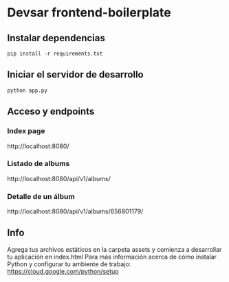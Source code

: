 # Devsar frontend-boilerplate

## Instalar dependencias
`pip install -r requirements.txt`

## Iniciar el servidor de desarrollo
`python app.py`

## Acceso y endpoints

### Index page
http://localhost:8080/

### Listado de albums
http://localhost:8080/api/v1/albums/

### Detalle de un álbum
http://localhost:8080/api/v1/albums/656801179/

## Info
Agrega tus archivos estáticos en la carpeta assets y comienza a desarrollar tu aplicación en index.html
Para más información acerca de cómo instalar Python y configurar tu ambiente de trabajo: https://cloud.google.com/python/setup
